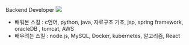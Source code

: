 Backend Developer
<img src="https://img.shields.io/badge/blog-2DB400?style=flat-square&logo=naver&logoColor=white"/>
- 배워본 스킬 : c언어, python, java, 자료구조 기초, jsp, spring framework, oracleDB , tomcat, AWS
- 배우려는 스킬 : node.js, MySQL, Docker, kubernetes, 알고리즘, React
